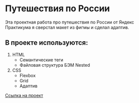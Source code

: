 # Путешествия по России

Эта проектная работа про путешествия по России от Яндекс Практикума я сверстал макет из фигмы и сделал адаптив.

## В проекте используются:

1. HTML
   * Семантические теги
   * Файловая структура БЭМ Nested
2. CSS
   * Flexbox
   * Grid
   * Адаптив

[Ссылка на проект](https://dmitriyledovskih.github.io/russian-travel/)
